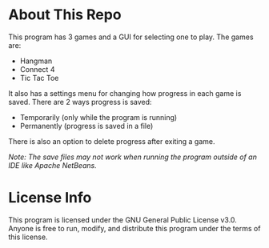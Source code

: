 # About This Repo
This program has 3 games and a GUI for selecting one to play.
The games are:
- Hangman
- Connect 4
- Tic Tac Toe

It also has a settings menu for changing how progress in each game is saved.
There are 2 ways progress is saved:
- Temporarily (only while the program is running)
- Permanently (progress is saved in a file)

There is also an option to delete progress after exiting a game.

*Note: The save files may not work when running the program outside of an IDE like Apache NetBeans.*

# License Info
This program is licensed under the GNU General Public License v3.0. Anyone is free to run, modify, and distribute this program under the terms of this license.
